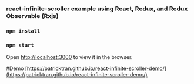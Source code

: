 ### react-infinite-scroller example using React, Redux, and Redux Observable (Rxjs)

### `npm install`
### `npm start`

Open [http://localhost:3000](http://localhost:3000) to view it in the browser.

#Demo
[https://patricktran.github.io/react-infinite-scroller-demo/](https://patricktran.github.io/react-infinite-scroller-demo/)
